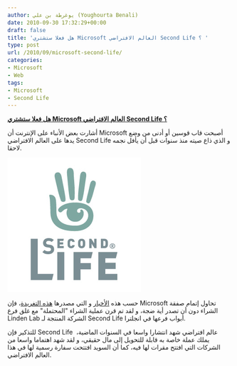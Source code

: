 ```yaml
---
author: يوغرطة بن علي (Youghourta Benali)
date: 2010-09-30 17:32:29+00:00
draft: false
title: 'هل فعلا ستشتري Microsoft العالم الافتراضي Second Life ؟ '
type: post
url: /2010/09/microsoft-second-life/
categories:
- Microsoft
- Web
tags:
- Microsoft
- Second Life
---
```


**[هل فعلا ستشتري Microsoft العالم الافتراضي Second Life ؟](https://www.it-scoop.com/2010/09/microsoft-second-life/)**




أشارت بعض الأنباء على الإنترنت أن Microsoft أصبحت قاب قوسين أو أدنى من وضع يدها على العالم الافتراضي Second Life و الذي ذاع صيته منذ سنوات قبل أن يأفل نجمه لاحقا.


[![](SecondLife-Logo.jpg)
](https://www.it-scoop.com/2010/09/microsoft-second-life/)

حسب هذه [الأخبار](http://www.techeye.net/internet/microsoft-to-buy-second-life#ixzz111ftKrYZ) و التي مصدرها [هذه التغريدة](http://twitter.com/Tizzers/status/25962920921)، فإن Microsoft تحاول إتمام صفقة الشراء دون أن تصدر أية ضجة، و لقد تم قرن عملية الشراء "المحتملة" مع غلق فرع Linden Lab الشركة المنتجة لـ Second Life أبواب فرعها في انجلترا.

للتذكير فإن Second Life  عالم افتراضي شهد انتشارا واسعا في السنوات الماضية، يملك عملة خاصة به قابلة للتحويل إلى مال حقيقي، و لقد شهد اهتماما واسعا من الشركات التي افتتح مقرات لها فيه، كما أن السويد افتتحت سفارة رسمية لها في هذا العالم الافتراضي.
